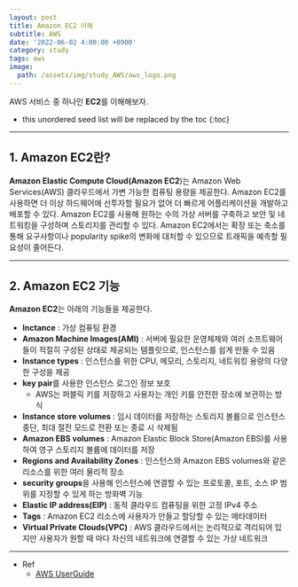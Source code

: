 ```yaml
---
layout: post
title: Amazon EC2 이해
subtitle: AWS
date: '2022-06-02 4:00:00 +0900'
category: study
tags: aws
image:
  path: /assets/img/study_AWS/aws_logo.png
---
```


AWS 서비스 중 하나인 **EC2**를 이해해보자.

<!--more-->

* this unordered seed list will be replaced by the toc
{:toc}

<hr/>

## 1. Amazon EC2란?

**Amazon Elastic Compute Cloud(Amazon EC2**)는 Amazon Web Services(AWS) 클라우드에서 가변 가능한 컴퓨팅 용량을 제공한다.
Amazon EC2를 사용하면 더 이상 하드웨어에 선투자할 필요가 없어 더 빠르게 어플리케이션을 개발하고 배포할 수 있다.
Amazon EC2를 사용해 원하는 수의 가상 서버를 구축하고 보안 및 네트워킹을 구성하며 스토리지를 관리할 수 있다.
Amazon EC2에서는 확장 또는 축소를 통해 요구사항이나 popularity spike의 변화에 대처할 수 있으므로 트래픽을 예측할 필요성이 줄어든다.

<hr/>

## 2. Amazon EC2 기능

**Amazon EC2**는 아래의 기능들을 제공한다.

* **Inctance** : 가상 컴퓨팅 환경
* **Amazon Machine Images(AMI)** : 서버에 필요한 운영체제와 여러 소프트웨어들이 적절히 구성된 상태로 제공되는 템플릿으로, 인스턴스를 쉽게 만들 수 있음
* **Instance types** : 인스턴스를 위한 CPU, 메모리, 스토리지, 네트워킹 용량의 다양한 구성을 제공
* **key pair**를 사용한 인스턴스 로그인 정보 보호
  + AWS는 퍼블릭 키를 저장하고 사용자는 개인 키를 안전한 장소에 보관하는 방식
* **Instance store volumes** : 임시 데이터를 저장하는 스토리지 볼륨으로 인스턴스 중단, 최대 절전 모드로 전환 또는 종료 시 삭제됨
* **Amazon EBS volumes** : Amazon Elastic Block Store(Amazon EBS)를 사용하여 영구 스토리지 볼륨에 데이터를 저장
* **Regions and Availability Zones** : 인스턴스와 Amazon EBS volumes와 같은 리소스를 위한 여러 물리적 장소
* **security groups**을 사용해 인스턴스에 연결할 수 있는 프로토콜, 포트, 소스 IP 범위를 지정할 수 있게 하는 방화벽 기능
* **Elastic IP address(EIP)** : 동적 클라우드 컴퓨팅을 위한 고정 IPv4 주소
* **Tags** : Amazon EC2 리소스에 사용자가 만들고 할당할 수 있는 메타데이터
* **Virtual Private Clouds(VPC)** : AWS 클라우드에서는 논리적으로 격리되어 있지만 사용자가 원할 때 마다 자신의 네트워크에 연결할 수 있는 가상 네트워크

<hr/>

* Ref
  - [AWS UserGuide](https://docs.aws.amazon.com/ko_kr/AWSEC2/latest/UserGuide/concepts.html)